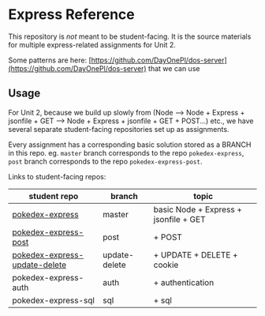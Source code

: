 # Express Reference
This repository is _not_ meant to be student-facing. It is the source materials for multiple express-related assignments for Unit 2.

Some patterns are here: [https://github.com/DayOnePl/dos-server](https://github.com/DayOnePl/dos-server) that we can use

## Usage

For Unit 2, because we build up slowly from (Node --> Node + Express + jsonfile + GET --> Node + Express + jsonfile + GET + POST...) etc., we have several separate student-facing repositories set up as assignments.

Every assignment has a corresponding basic solution stored as a BRANCH in this repo. eg. `master` branch corresponds to the repo  `pokedex-express`, `post` branch corresponds to the repo `pokedex-express-post`.

Links to student-facing repos:

| student repo                        |  branch         |   topic                                   |
| ---                                 |  ---            |   ---                                     |
| [pokedex-express][1]                |  master         |   basic Node + Express + jsonfile + GET   |
| [pokedex-express-post][2]           |  post           |   + POST                                  |
| [pokedex-express-update-delete][3]  |  update-delete  |   + UPDATE + DELETE + cookie              |
| pokedex-express-auth                |  auth           |   + authentication                        |
| pokedex-express-sql                 |  sql            |   + sql                                   |

[1]: https://github.com/wdi-sg/pokedex-express
[2]: https://github.com/wdi-sg/pokedex-express-post
[3]: https://github.com/wdi-sg/pokedex-express-update-delete
